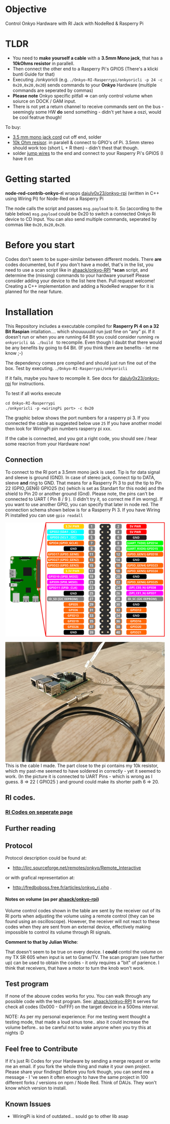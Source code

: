 # Objective 
Control Onkyo Hardware with RI Jack with NodeRed & Rasperry Pi
# TLDR
* You need to **make yourself a cable** with a **3.5mm Mono jack**, that has a **10kOhms resistor** in parallell.
* Then connect the other end to a Rasperry Pi's GPIOS (There's a klicki bunti Guide for that)
* Executing ./onkyoricli  (e.g. ``./Onkyo-RI-Rasperrypi/onkyoricli -p 24 -c 0x20,0x20,0x20``) sends commands to your **Onkyo** Hardware (multiple commands are seperated by commas)
* **Please note** Onkyo specific pitfall => can only control volume when soiurce on DOCK / GAM input.
* There is not yet a return channel to receive commands sent on the bus - seemingly some HW **do** send something - didn't yet have a oszi, would be cool featrue though!
 
To buy:
* [3.5 mm mono jack cord](https://www.amazon.de/s?k=3.5mm+mono+cable&__mk_de_DE=%C3%85M%C3%85%C5%BD%C3%95%C3%91&crid=2RIAFBLQBF739&sprefix=3.5mm+mono+cable%2Caps%2C123&ref=nb_sb_noss_2) cut off end, solder
* [10k Ohm resisor](https://www.google.de/search?q=resistor+10kOhm). in paralell & connect to GPIO's of Pi. 3.5mm stereo should work too (short L + R then) - didn't thest that though.
* solder [jump wires](https://www.google.de/search?q=rasperry+pi+jump+wires) to the end and connect to your Rasperry Pi's GPIOS (I have it on 
# Getting started
**node-red-contrib-onkyo-ri** wrapps [dajuly0x23/onkyo-rpi](https://github.com/dajuly20/Onkyo-RI-Rasperrypi) 
(written in C++ using Wiring Pi) for Node-Red on a Rasperry Pi

The node calls the script and passes ```msg.payload``` to it. So (according to the table below) ```msg.payload``` could be 0x20 to switch a connected Onkyo Ri device to CD Input.
You can also send multiple commands, seperated by commas like ```0x20,0x20,0x20```. 

# Before you start
Codes don't seem to be super-similar between different models. There **are** codes documented, but if you don't have a model, that's in the list, 
you need to use a scan script like in [ahaack/onkyo-RPI](https://github.com/ahaack/onkyo-RPI) ***scan** script, and determine the (missing) commands to your hardware yourself 
Please consider adding your device to the list here then. Pull request welcome! 
Creating a C++ implementation and adding a NodeRed wrapper for it is planned for the near future. 

# Installation
This Repository includes a executable compiled for **Rasperry Pi 4 on a 32 Bit Raspian** intallation.... which shouuuuuld run just fine on "any" pi. If it doesn't run or when you are running 64 Bit you could consider running ``rm onkyoricli && ./build `` to recompile. Even though I daubt that there would be any benefits by going to 64 Bit. (If you think there are benefits - let me know ;-) 

The dependency comes pre compiled and should just run fine out of the box. 
Test by executing. ```./Onkyo-RI-Rasperrypi/onkyoricli```

If it fails, maybe you have to recompile it. See docs for [dajuly0x23/onkyo-rpi](https://github.com/dajuly20/Onkyo-RI-Rasperrypi) for instructions. 


To test if all works execute
```
cd Onkyo-RI-Rasperrypi
./onkyoricli -p <wiringPi port> -c 0x20
```
The graphic below shows the port numbers for a rasperry pi 3.
If you connected the cable as suggested below use ```25```
If you have another model then look for WiringPi pin numbers rasperry pi xxx. 


If the cabe is connected, and you got a right code, you should see / hear some reacrion from your Hardware now! 

## Connection
To connect to the RI port a 3.5mm mono jack is used. Tip is for data signal and sleeve is ground (GND). In case of stereo jack, connect tip to DATA, sleeve **and** ring to GND. That means for a Rasperry Pi 3 to put the tip to Pin 22 (GPIO_GEN6) GPIO25 (tx) (which is set as Standart for this node) and the shield to Pin 20 or another ground (Gnd). Please note, the pins can't be connected to UART ( Pin 8 / 9 ). (I didn't try it, so correct me if im worng).
If you want to use another GPIO, you can specify that later in node red. The connection schema shown below is for a Rasperry Pi 3. 
If you have Wiring Pi installed you can use ```gpio readall``` 

![Pi3 Pinout](docs/img/pi3pinout.svg)

![Onkyo Ri Cable](docs/img/cable.jpg)
This is the cable I made. The part close to the pi contains my 10k resistor, which my past-me seemed to have soldered in correctly - yet it seemed to work. (In the picture it is connected to UART Pins - which is wrong as I guess. 8 =>  22 ( GPIO25 ) and ground could make its shorter path 6 => 20.


## RI codes.
### [RI Codes on seperate page](./devices/RiCodes.md)
##

## Further reading 

## Protocol
Protocol description could be found at:
*    http://lirc.sourceforge.net/remotes/onkyo/Remote_Interactive

or with grafical representation at:
*    http://fredboboss.free.fr/articles/onkyo_ri.php .

#### Notes on volume (as per [ahaack/onkyo-rpi](https://github.com/ahaack/onkyo-rpi))
Volume control codes shown in the table are sent by the receiver out of its RI ports when adjusting the volume using a remote control (they can be found using an oscilloscope).
However, the receiver will not react to these codes when they are sent from an external device, effectively making impossible to control its volume through RI signals.

**Comment to that by Julian Wiche**:

That doesn't seem to be true on every device. I **could** contol the volume on my TX SR 605 when input is set to Game/TV. 
The scan program (see further up) can be used to obtain the codes - it only requires a "bit" of parience. I think that receivers, that have a motor to turn the knob won't work. 

## Test program
If none of the abouve codes works for you. You can walk through any possible code with the test program. See: [ahaack/onkyo-RPI](https://github.com/ahaack/onkyo-RPI) 
It serves for check all codes (0x000 - 0xFFF) on the target device in a 500ms interval. 

NOTE: As per my personal experience: For me testing went thought a testing mode, that made a loud sinus tone.. also it could increase the volume before.. so be careful not to wake anyone when you try this at nights :D 

## Feel free to Contribute 
If it's just Ri Codes for your Hardware by sending a merge request or write me an email. 
if you fork the whole thing and make it your own project. Please share your findings! Before you fork though, you can send me a message - I 've seen it often enough to have the same project in 100 different forks / versions on npm / Node Red. Think of DAUs. They won't know which version to install.  

## Known Issues 
* WiringPi is kind of outdated... sould go to other lib asap
